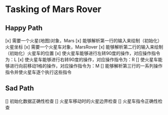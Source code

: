 # Tasking of Mars Rover

## Happy Path
[x] 需要一个火星(地图)对象，Mars
[x] 能够解析第一行的输入来绘制（初始化）火星坐标
[x] 需要一个火星车对象，MarsRover
[x] 能够解析第二行的输入来绘制（初始化）火星车的位置
[x] 使火星车能够进行左转90度的操作，对应操作指令为：L
[x] 使火星车能够进行右转90度的操作，对应操作指令为：R
[] 使火星车能够进行向前移动1格的操作，对应操作指令为：M
[] 能够解析第三行的一系列操作指令并使火星车逐个执行这些指令


## Sad Path
[] 初始化数据正确性检查
[] 火星车移动时的火星边界检查
[] 火星车指令正确性检查

